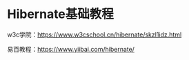 # Hibernate基础教程

w3c学院：https://www.w3cschool.cn/hibernate/skzl1idz.html

易百教程：https://www.yiibai.com/hibernate/

